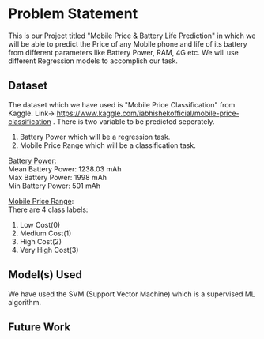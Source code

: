 # Problem Statement 
This is our Project titled "Mobile Price & Battery Life Prediction" in which we will be able to predict the Price of any Mobile phone and life of its battery from different parameters like Battery Power, RAM, 4G etc. We will use different Regression models to accomplish our task.
## Dataset

The dataset which we have used is "Mobile Price Classification" from Kaggle. Link-> https://www.kaggle.com/iabhishekofficial/mobile-price-classification . There is two variable to be predicted seperately. 

1) Battery Power which will be a regression task.<br>
2) Mobile Price Range which will be a classification task.<br>

<ins>Battery Power</ins>:<br>
Mean Battery Power: 1238.03 mAh<br>
Max Battery Power: 1998 mAh<br>
Min Battery Power: 501 mAh<br>

<ins>Mobile Price Range</ins>:<br>
There are 4 class labels:<br>
1. Low Cost(0)<br>
2. Medium Cost(1)<br>
3. High Cost(2)<br>
4. Very High Cost(3)<br>    

## Model(s) Used
We have used the SVM (Support Vector Machine) which is a supervised ML algorithm. 

## Future Work

